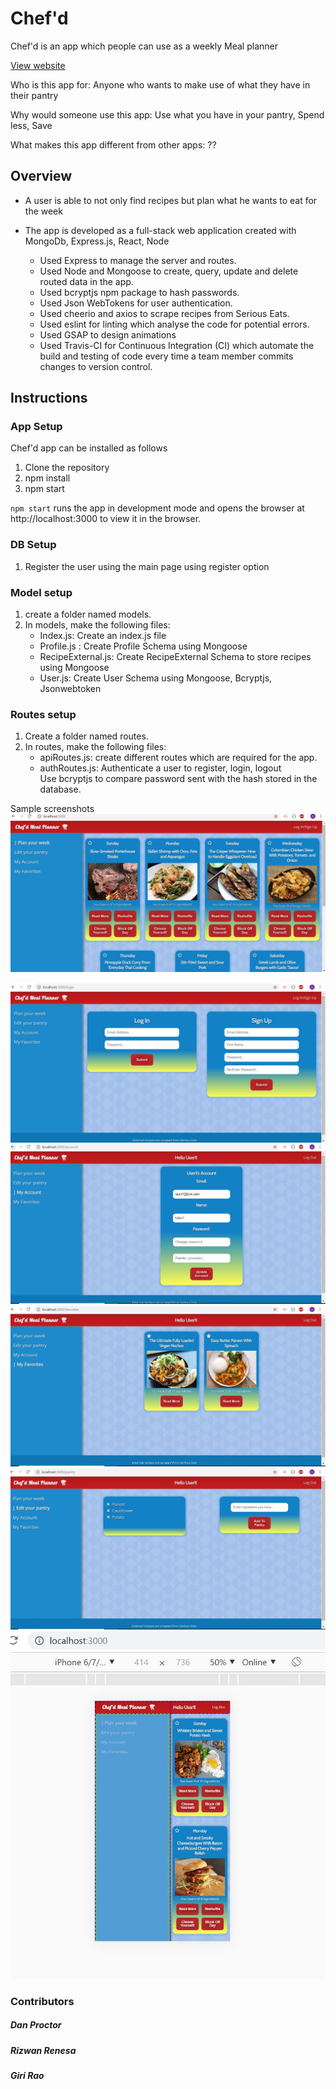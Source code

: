 # Chef'd

Chef'd is an app which people can use as a weekly Meal planner

[View website](https://chefd-meal-planner.herokuapp.com)

Who is this app for: Anyone who wants to make use of what they have in their pantry 

Why would someone use this app: Use what you have in your pantry, Spend less, Save

What makes this app different from other apps: ??

## Overview

 *  A user is able to not only find recipes but plan what he wants to eat for the week 	  
    
 *  The app is developed as a full-stack web application created with MongoDb, Express.js, React, Node  
 
       * Used Express to manage the server and routes.
       * Used Node and Mongoose to create, query, update and delete routed data in the app.
       * Used bcryptjs npm package to hash passwords.
       * Used Json WebTokens for user authentication.
       * Used cheerio and axios to scrape recipes from Serious Eats.
       * Used eslint for linting which analyse the code for potential errors.
       * Used GSAP to design animations
       * Used Travis-CI for Continuous Integration (CI) which automate the build and testing of code
          every time a team member commits changes to version control.
    
## Instructions
### App Setup
Chef'd app can be installed as follows
  1. Clone the repository
  2. npm install
  3. npm start

`npm start` runs the app in development mode and opens the browser at http://localhost:3000 to view it in the browser.


### DB Setup
1. Register the user using the main page using register option

 
### Model setup
1.	create a folder named models.
2.	In models, make  the following files: 
      *  Index.js: Create an index.js file  
      *  Profile.js :  Create Profile Schema using Mongoose
      *  RecipeExternal.js: Create RecipeExternal Schema to store recipes using Mongoose
      *  User.js:  Create User Schema using Mongoose, Bcryptjs, Jsonwebtoken
  
### Routes setup
1. Create a folder named  routes.  
2. In routes, make  the following files: 
      *  apiRoutes.js: create different routes which are required for the app.
      *  authRoutes.js: Authenticate a user to register, login, logout   
         Use bcryptjs to compare password sent with the hash stored in the database.

Sample screenshots
<img src="./images/MainPage.JPG" alt="Main Page"/>

<img src="./images/register-login.JPG" alt="register-login Page"/>

<img src="./images/MyAccount.JPG" alt="My Account Page"/>

<img src="./images/Favourites.JPG" alt="Favourites Page"/>

<img src="./images/EditPantry.JPG" alt="Edit Pantry Page"/>

<img src="./images/mobile.JPG" alt="Edit Pantry Page"/>

  
### Contributors
   ##### Dan Proctor
   ##### Rizwan Renesa
   ##### Giri Rao
  
 
